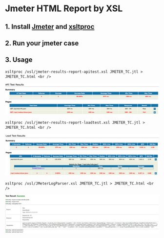 # Jmeter HTML Report by XSL

## 1. Install [Jmeter](http://jmeter.apache.org/) and [xsltproc](http://xmlsoft.org/XSLT/xsltproc2.html) 
## 2. Run your jmeter case
## 3. Usage
    xsltproc /xsl/jmeter-results-report-apitest.xsl JMETER_TC.jtl > JMETER_TC.html <br />

![JMeter HTML Report](./xsl/report/s1.png "HTML Report")

    xsltproc /xsl/jmeter-results-report-loadtest.xsl JMETER_TC.jtl > JMETER_TC.html <br />

![JMeter HTML Report](./xsl/report/s2.png "HTML Report")


    xsltproc /xsl/JMeterLogParser.xsl JMETER_TC.jtl > JMETER_TC.html <br />

![JMeter HTML Report](./xsl/report/s3.png "HTML Report")




